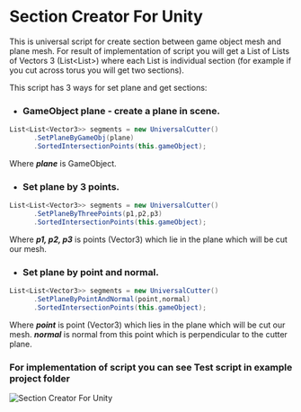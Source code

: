 # Section Creator For Unity
This is universal script for create section between game object mesh and plane mesh.
For result of implementation of script you will get a List of Lists of Vectors 3 (List<List<Vector3>>) where each
List<Vector3> is individual section (for example if you cut across torus you will get two sections).

This script has 3 ways for set plane and get sections:
* ### GameObject plane - create a plane in scene. 

```C#
List<List<Vector3>> segments = new UniversalCutter()
      .SetPlaneByGameObj(plane)
      .SortedIntersectionPoints(this.gameObject);
```
      
Where ***plane*** is GameObject.

* ### Set plane by 3 points. 

```C#
List<List<Vector3>> segments = new UniversalCutter()
      .SetPlaneByThreePoints(p1,p2,p3)
      .SortedIntersectionPoints(this.gameObject);
```
      
Where ***p1, p2, p3*** is points (Vector3) which lie in the plane which will be cut our mesh.

* ### Set plane by point and normal.

```C#
List<List<Vector3>> segments = new UniversalCutter()
      .SetPlaneByPointAndNormal(point,normal)
      .SortedIntersectionPoints(this.gameObject);
```
      
Where ***point*** is point (Vector3) which lies in the plane which will be cut our mesh.
***normal*** is normal from this point which is perpendicular to the cutter plane.
      
### For implementation of script you can see Test script in example project folder


![Section Creator For Unity](https://i.imgur.com/c4LYyKs.png)
